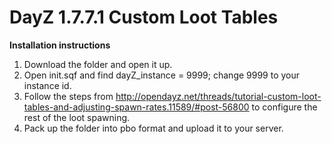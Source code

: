 DayZ 1.7.7.1 Custom Loot Tables
============
<b>Installation instructions</b>
1. Download the folder and open it up.
2. Open init.sqf and find dayZ_instance = 9999; change 9999 to your instance id.
3. Follow the steps from http://opendayz.net/threads/tutorial-custom-loot-tables-and-adjusting-spawn-rates.11589/#post-56800 to configure the rest of the loot spawning.
4. Pack up the folder into pbo format and upload it to your server.
